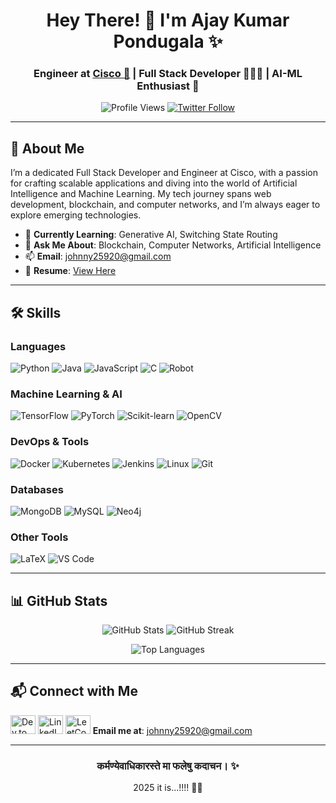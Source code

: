 <h1 align="center">Hey There! 👋 I'm Ajay Kumar Pondugala ✨</h1>
<h3 align="center">Engineer at <a href="https://www.cisco.com">Cisco 💙</a> | Full Stack Developer 👨🏼‍💻 | AI-ML Enthusiast 🤖</h3>

<p align="center">
  <img src="https://komarev.com/ghpvc/?username=ajaykr2712&label=Profile%20Views&color=0e75b6&style=flat" alt="Profile Views" />
  <a href="https://twitter.com/robstern007"><img src="https://img.shields.io/twitter/follow/robstern007?logo=twitter&style=for-the-badge" alt="Twitter Follow" /></a>
</p>

---

## 🚀 About Me

I’m a dedicated Full Stack Developer and Engineer at Cisco, with a passion for crafting scalable applications and diving into the world of Artificial Intelligence and Machine Learning. My tech journey spans web development, blockchain, and computer networks, and I’m always eager to explore emerging technologies.

- 🌱 **Currently Learning**: Generative AI, Switching State Routing
- 💬 **Ask Me About**: Blockchain, Computer Networks, Artificial Intelligence
- 📫 **Email**: [johnny25920@gmail.com](mailto:johnny25920@gmail.com)
- 📄 **Resume**: [View Here](https://drive.google.com/file/d/19hQl6O8B2P1lRvdEaLf9bJzUNvjaF4yk/view?usp=sharing)

---

## 🛠️ Skills

### Languages
![Python](https://img.shields.io/badge/-Python-3776AB?style=flat&logo=python&logoColor=white)
![Java](https://img.shields.io/badge/-Java-007396?style=flat&logo=java&logoColor=white)
![JavaScript](https://img.shields.io/badge/-JavaScript-F7DF1E?style=flat&logo=javascript&logoColor=black)
![C](https://img.shields.io/badge/-C-A8B9CC?style=flat&logo=c&logoColor=white)
![Robot](https://img.shields.io/badge/-Robot%20Framework-000000?style=flat&logo=robotframework&logoColor=white)

### Machine Learning & AI
![TensorFlow](https://img.shields.io/badge/-TensorFlow-FF6F00?style=flat&logo=tensorflow&logoColor=white)
![PyTorch](https://img.shields.io/badge/-PyTorch-EE4C2C?style=flat&logo=pytorch&logoColor=white)
![Scikit-learn](https://img.shields.io/badge/-Scikit--learn-F7931E?style=flat&logo=scikit-learn&logoColor=white)
![OpenCV](https://img.shields.io/badge/-OpenCV-5C3EE8?style=flat&logo=opencv&logoColor=white)

### DevOps & Tools
![Docker](https://img.shields.io/badge/-Docker-2496ED?style=flat&logo=docker&logoColor=white)
![Kubernetes](https://img.shields.io/badge/-Kubernetes-326CE5?style=flat&logo=kubernetes&logoColor=white)
![Jenkins](https://img.shields.io/badge/-Jenkins-D24939?style=flat&logo=jenkins&logoColor=white)
![Linux](https://img.shields.io/badge/-Linux-FCC624?style=flat&logo=linux&logoColor=black)
![Git](https://img.shields.io/badge/-Git-F05032?style=flat&logo=git&logoColor=white)

### Databases
![MongoDB](https://img.shields.io/badge/-MongoDB-47A248?style=flat&logo=mongodb&logoColor=white)
![MySQL](https://img.shields.io/badge/-MySQL-4479A1?style=flat&logo=mysql&logoColor=white)
![Neo4j](https://img.shields.io/badge/-Neo4j-008CC1?style=flat&logo=neo4j&logoColor=white)

### Other Tools
![LaTeX](https://img.shields.io/badge/-LaTeX-008080?style=flat&logo=latex&logoColor=white)
![VS Code](https://img.shields.io/badge/-VS%20Code-007ACC?style=flat&logo=visual-studio-code&logoColor=white)

---

## 📊 GitHub Stats

<p align="center">
  <img src="https://github-readme-stats.vercel.app/api?username=ajaykr2712&show_icons=true&theme=radical" alt="GitHub Stats" />
  <img src="https://github-readme-streak-stats.herokuapp.com/?user=ajaykr2712&theme=radical" alt="GitHub Streak" />
</p>

<p align="center">
  <img src="https://github-readme-stats.vercel.app/api/top-langs/?username=ajaykr2712&layout=compact&theme=radical" alt="Top Languages" />
</p>

---



## 📬 Connect with Me

<p align="center">
  
  <a href="https://dev.to/ajaykr2712"><img src="https://raw.githubusercontent.com/rahuldkjain/github-profile-readme-generator/master/src/images/icons/Social/devto.svg" alt="Dev.to" height="30" width="40" /></a>
  <a href="https://linkedin.com/in/ajay-kumar-pondugala-3b3b711b8"><img src="https://raw.githubusercontent.com/rahuldkjain/github-profile-readme-generator/master/src/images/icons/Social/linked-in-alt.svg" alt="LinkedIn" height="30" width="40" /></a>
  <a href="https://leetcode.com/ajaykr2712/"><img src="https://raw.githubusercontent.com/rahuldkjain/github-profile-readme-generator/master/src/images/icons/Social/leet-code.svg" alt="LeetCode" height="30" width="40" /></a>
   **Email me at**: [johnny25920@gmail.com](mailto:johnny25920@gmail.com)
</p>

---

<h3 align="center">कर्मण्येवाधिकारस्ते मा फलेषु कदाचन। ✨</h3>
<p align="center">2025 it is...!!!! 👋✨</p>
